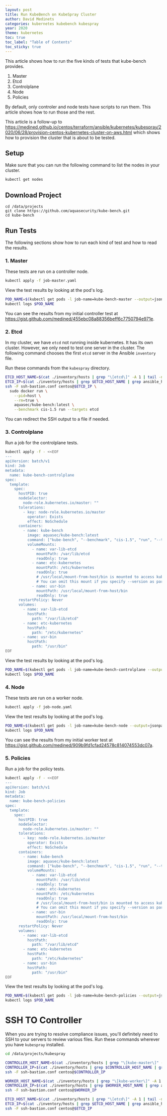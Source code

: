 ```yaml
---
layout: post
title: Run KubeBench on KubeSpray Cluster
author: David Medinets
categories: kubernetes kubebench kubespray
year: 2020
theme: kubernetes
toc: true
toc_label: "Table of Contents"
toc_sticky: true
---
```


This article shows how to run the five kinds of tests that kube-bench provides.

1. Master
2. Etcd
3. Controlplane
4. Node
5. Policies

By default, only controler and node tests have scripts to run them. This article shows how to run those and the rest.

This article is a follow-up to https://medined.github.io/centos/terraform/ansible/kubernetes/kubespray/2020/06/28/provision-centos-kubernetes-cluster-on-aws.html which shows how to provision the cluster that is about to be tested.

## Setup

Make sure that you can run the following command to list the nodes in your cluster.

```bash
kubectl get nodes
```

## Download Project

```
cd /data/projects
git clone https://github.com/aquasecurity/kube-bench.git
cd kube-bench
```

## Run Tests

The following sections show how to run each kind of test and how to read the results.

### 1. Master

These tests are run on a controller node.

```bash
kubectl apply -f job-master.yaml
```

View the test results by looking at the pod's log.

```bash
POD_NAME=$(kubectl get pods -l job-name=kube-bench-master --output=jsonpath='{.items[].metadata.name}')
kubectl logs $POD_NAME
```

You can see the results from my initial controller test at https://gist.github.com/medined/455ebc08a88356beff6c7750794e971e.

### 2. Etcd

In my cluster, we have `etcd` not running inside kubernetes. It has its own cluster. However, we only need to test one server in the cluster. The following command chooses the first `etcd` server in the Ansible `inventory` file.

Run these commands from the `kubespray` directory.

```bash
ETCD_HOST_NAME=$(cat ./inventory/hosts | grep "\[etcd\]" -A 1 | tail -n 1)
ETCD_IP=$(cat ./inventory/hosts | grep $ETCD_HOST_NAME | grep ansible_host | cut -d'=' -f2)
ssh -F ssh-bastion.conf centos@$ETCD_IP \
  sudo docker run \
    --pid=host \
    --rm=true \
    aquasec/kube-bench:latest \
    --benchmark cis-1.5 run --targets etcd
```

You can redirect the SSH output to a file if needed.

### 3. Controlplane

Run a job for the controlplane tests.

```bash
kubectl apply -f - <<EOF
---
apiVersion: batch/v1
kind: Job
metadata:
  name: kube-bench-controlplane
spec:
  template:
    spec:
      hostPID: true
      nodeSelector:
        node-role.kubernetes.io/master: ""
      tolerations:
        - key: node-role.kubernetes.io/master
          operator: Exists
          effect: NoSchedule
      containers:
        - name: kube-bench
          image: aquasec/kube-bench:latest
          command: ["kube-bench", "--benchmark", "cis-1.5", "run", "--targets", "controlplane"]
          volumeMounts:
            - name: var-lib-etcd
              mountPath: /var/lib/etcd
              readOnly: true
            - name: etc-kubernetes
              mountPath: /etc/kubernetes
              readOnly: true
              # /usr/local/mount-from-host/bin is mounted to access kubectl / kubelet, for auto-detecting the Kubernetes version.
              # You can omit this mount if you specify --version as part of the command.
            - name: usr-bin
              mountPath: /usr/local/mount-from-host/bin
              readOnly: true
      restartPolicy: Never
      volumes:
        - name: var-lib-etcd
          hostPath:
            path: "/var/lib/etcd"
        - name: etc-kubernetes
          hostPath:
            path: "/etc/kubernetes"
        - name: usr-bin
          hostPath:
            path: "/usr/bin"
EOF
```

View the test results by looking at the pod's log.

```bash
POD_NAME=$(kubectl get pods -l job-name=kube-bench-controlplane --output=jsonpath='{.items[].metadata.name}')
kubectl logs $POD_NAME
```

### 4. Node

These tests are run on a worker node.

```bash
kubectl apply -f job-node.yaml
```

View the test results by looking at the pod's log.

```bash
POD_NAME=$(kubectl get pods -l job-name=kube-bench-node --output=jsonpath='{.items[].metadata.name}')
kubectl logs $POD_NAME
```

You can see the results from my initial worker test at https://gist.github.com/medined/909b9fd1cfad24578c814074553dc07a.

### 5. Policies

Run a job for the policy tests.

```bash
kubectl apply -f - <<EOF
---
apiVersion: batch/v1
kind: Job
metadata:
  name: kube-bench-policies
spec:
  template:
    spec:
      hostPID: true
      nodeSelector:
        node-role.kubernetes.io/master: ""
      tolerations:
        - key: node-role.kubernetes.io/master
          operator: Exists
          effect: NoSchedule
      containers:
        - name: kube-bench
          image: aquasec/kube-bench:latest
          command: ["kube-bench", "--benchmark", "cis-1.5", "run", "--targets", "policies"]
          volumeMounts:
            - name: var-lib-etcd
              mountPath: /var/lib/etcd
              readOnly: true
            - name: etc-kubernetes
              mountPath: /etc/kubernetes
              readOnly: true
              # /usr/local/mount-from-host/bin is mounted to access kubectl / kubelet, for auto-detecting the Kubernetes version.
              # You can omit this mount if you specify --version as part of the command.
            - name: usr-bin
              mountPath: /usr/local/mount-from-host/bin
              readOnly: true
      restartPolicy: Never
      volumes:
        - name: var-lib-etcd
          hostPath:
            path: "/var/lib/etcd"
        - name: etc-kubernetes
          hostPath:
            path: "/etc/kubernetes"
        - name: usr-bin
          hostPath:
            path: "/usr/bin"
EOF
```

View the test results by looking at the pod's log.

```bash
POD_NAME=$(kubectl get pods -l job-name=kube-bench-policies --output=jsonpath='{.items[].metadata.name}')
kubectl logs $POD_NAME
```

# SSH TO Controller

When you are trying to resolve compliance issues, you'll definitely need to SSH to your servers to review various files. Run these commands wherever you have `kubespray` installed.

```bash
cd /data/projects/kubespray

CONTROLLER_HOST_NAME=$(cat ./inventory/hosts | grep "\[kube-master\]" -A 1 | tail -n 1)
CONTROLLER_IP=$(cat ./inventory/hosts | grep $CONTROLLER_HOST_NAME | grep ansible_host | cut -d'=' -f2)
ssh -F ssh-bastion.conf centos@$CONTROLLER_IP

WORKER_HOST_NAME=$(cat ./inventory/hosts | grep "\[kube-worker\]" -A 1 | tail -n 1)
CONTROLLER_IP=$(cat ./inventory/hosts | grep $WORKER_HOST_NAME | grep ansible_host | cut -d'=' -f2)
ssh -F ssh-bastion.conf centos@$WORKER_IP

ETCD_HOST_NAME=$(cat ./inventory/hosts | grep "\[etcd\]" -A 1 | tail -n 1)
ETCD_IP=$(cat ./inventory/hosts | grep $ETCD_HOST_NAME | grep ansible_host | cut -d'=' -f2)
ssh -F ssh-bastion.conf centos@$ETCD_IP
```
